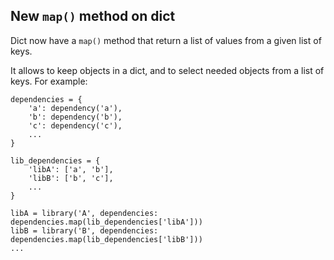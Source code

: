 ## New `map()` method on dict

Dict now have a `map()` method that return a list of values from a given
list of keys.

It allows to keep objects in a dict, and to select needed objects from a list
of keys. For example:

```
dependencies = {
    'a': dependency('a'),
    'b': dependency('b'),
    'c': dependency('c'),
    ...
}

lib_dependencies = {
    'libA': ['a', 'b'],
    'libB': ['b', 'c'],
    ...
}

libA = library('A', dependencies: dependencies.map(lib_dependencies['libA']))
libB = library('B', dependencies: dependencies.map(lib_dependencies['libB']))
...

```
